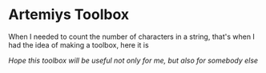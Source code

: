 # Artemiys Toolbox

When I needed to count the number of characters in a string, that's when I had the idea of making a toolbox, here it is

_Hope this toolbox will be useful not only for me, but also for somebody else_
